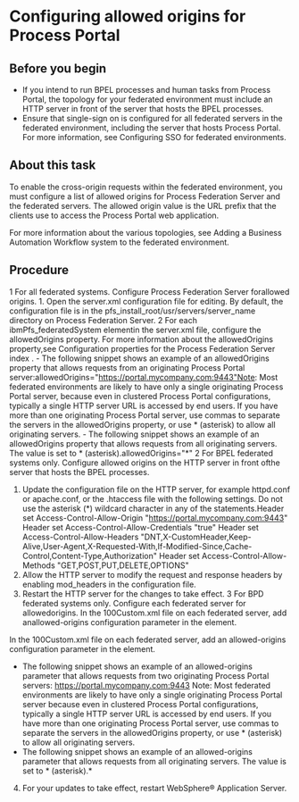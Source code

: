 # Configuring allowed origins for Process Portal

## Before you begin

- If you intend to run BPEL processes and human tasks from Process Portal, the topology for your federated environment
must include an HTTP server in front of the server that hosts the BPEL processes.
- Ensure that single-sign on is configured for all federated servers in the federated environment,
including the server that hosts Process Portal. For
more information, see Configuring SSO for federated environments.

## About this task

To enable the cross-origin requests within the federated environment, you must configure a list
of allowed origins for Process Federation Server and
the federated servers. The allowed origin value is the URL prefix that the clients use to access the
Process Portal web application.

For
more information about the various topologies, see Adding a Business Automation Workflow system to the federated environment.

## Procedure

1 For all federated systems. Configure Process Federation Server forallowed origins.
    1. Open the server.xml configuration
file for editing. 
By default, the configuration file is in the
pfs\_install\_root/usr/servers/server\_name directory on
Process Federation Server.
    2 For each ibmPfs\_federatedSystem elementin the server.xml file, configure the allowedOrigins property. For more information about the allowedOrigins property,see Configuration properties for the Process Federation Server index .
        - The following snippet shows an example of an allowedOrigins property that
allows requests from an originating Process Portal
server:allowedOrigins="https://portal.mycompany.com:9443"Note: Most federated
environments are likely to have only a single originating Process Portal server, because even in clustered Process Portal configurations, typically a single HTTP
server URL is accessed by end users. If you have more than one originating Process Portal server, use commas to separate the servers in
the allowedOrigins property, or use * (asterisk) to allow all originating
servers.
        - The following snippet shows an example of an allowedOrigins property
that allows requests from all originating servers. The value is set
to * (asterisk).allowedOrigins="*"
2 For BPEL federated systems only. Configure allowed origins on the HTTP server in front ofthe server that hosts the BPEL processes.

1. Update the configuration file on the HTTP server, for example
httpd.conf or apache.conf, or the
.htaccess file with the following settings.
Do not use the asterisk (*) wildcard character in any of the
statements.Header set Access-Control-Allow-Origin "https://portal.mycompany.com:9443"
Header set Access-Control-Allow-Credentials "true"
Header set Access-Control-Allow-Headers "DNT,X-CustomHeader,Keep-Alive,User-Agent,X-Requested-With,If-Modified-Since,Cache-Control,Content-Type,Authorization"
Header set Access-Control-Allow-Methods "GET,POST,PUT,DELETE,OPTIONS"
2. Allow the HTTP server to modify the request and response headers by enabling
mod\_headers in the configuration file.
3. Restart the HTTP server for the changes to take effect.
3 For BPD federated systems only. Configure each federated server for allowedorigins. In the 100Custom.xml file on each federated server, add anallowed-origins configuration parameter in the <rest> element.

In the 100Custom.xml file on each federated server, add an
allowed-origins configuration parameter in the <rest>
element.

- The following snippet shows an example of an allowed-origins parameter that
allows requests from two originating Process Portal
servers:<server>
   <rest merge="mergeChildren">
      <allowed-origins>
      https://portal.mycompany.com:9443
      </allowed-origins>
   </rest>
</server>Note: Most
federated environments are likely to have only a single originating Process Portal server because even in clustered Process Portal configurations, typically a single HTTP
server URL is accessed by end users. If you have more than one originating Process Portal server, use commas to separate the servers in
the allowedOrigins property, or use * (asterisk) to allow all originating
servers.
- The following snippet shows an example of an allowed-origins parameter that
allows requests from all originating servers. The value is set to *
(asterisk).<allowed-origins>*</allowed-origins>
4. For your updates to take effect, restart WebSphere® Application
Server.